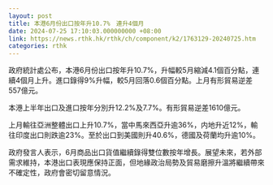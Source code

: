 ```yaml
---
layout: post
title: 本港6月份出口按年升10.7%　連升4個月
date: 2024-07-25 17:10:03.000000000 +08:00
link: https://news.rthk.hk/rthk/ch/component/k2/1763129-20240725.htm
categories: rthk
---
```


政府統計處公布，本港6月份出口按年升10.7%，升幅較5月縮減4.1個百分點，連續4個月上升。進口錄得9%升幅，較5月回落0.6個百分點。上月有形貿易逆差557億元。

本港上半年出口及進口按年分別升12.2%及7.7%。有形貿易逆差1610億元。

上月輸往亞洲整體出口上升10.7%，當中馬來西亞升逾36%，内地升近12%，輸往印度出口則跌逾23%。至於出口到美國則升40.6%，德國及荷蘭均升逾10%。

政府發言人表示，6月商品出口貨值繼續錄得雙位數按年增長。展望未來，若外部需求維持，本港出口表現應保持正面，但地緣政治局勢及貿易磨擦升溫將繼續帶來不確定性，政府會密切留意情況。

